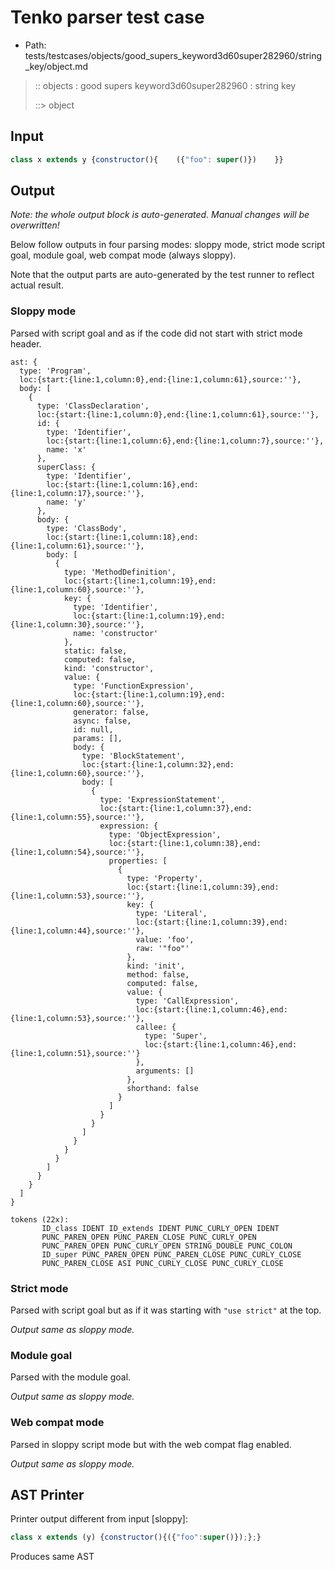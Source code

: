 # Tenko parser test case

- Path: tests/testcases/objects/good_supers_keyword3d60super282960/string_key/object.md

> :: objects : good supers keyword3d60super282960 : string key
>
> ::> object

## Input

`````js
class x extends y {constructor(){    ({"foo": super()})    }}
`````

## Output

_Note: the whole output block is auto-generated. Manual changes will be overwritten!_

Below follow outputs in four parsing modes: sloppy mode, strict mode script goal, module goal, web compat mode (always sloppy).

Note that the output parts are auto-generated by the test runner to reflect actual result.

### Sloppy mode

Parsed with script goal and as if the code did not start with strict mode header.

`````
ast: {
  type: 'Program',
  loc:{start:{line:1,column:0},end:{line:1,column:61},source:''},
  body: [
    {
      type: 'ClassDeclaration',
      loc:{start:{line:1,column:0},end:{line:1,column:61},source:''},
      id: {
        type: 'Identifier',
        loc:{start:{line:1,column:6},end:{line:1,column:7},source:''},
        name: 'x'
      },
      superClass: {
        type: 'Identifier',
        loc:{start:{line:1,column:16},end:{line:1,column:17},source:''},
        name: 'y'
      },
      body: {
        type: 'ClassBody',
        loc:{start:{line:1,column:18},end:{line:1,column:61},source:''},
        body: [
          {
            type: 'MethodDefinition',
            loc:{start:{line:1,column:19},end:{line:1,column:60},source:''},
            key: {
              type: 'Identifier',
              loc:{start:{line:1,column:19},end:{line:1,column:30},source:''},
              name: 'constructor'
            },
            static: false,
            computed: false,
            kind: 'constructor',
            value: {
              type: 'FunctionExpression',
              loc:{start:{line:1,column:19},end:{line:1,column:60},source:''},
              generator: false,
              async: false,
              id: null,
              params: [],
              body: {
                type: 'BlockStatement',
                loc:{start:{line:1,column:32},end:{line:1,column:60},source:''},
                body: [
                  {
                    type: 'ExpressionStatement',
                    loc:{start:{line:1,column:37},end:{line:1,column:55},source:''},
                    expression: {
                      type: 'ObjectExpression',
                      loc:{start:{line:1,column:38},end:{line:1,column:54},source:''},
                      properties: [
                        {
                          type: 'Property',
                          loc:{start:{line:1,column:39},end:{line:1,column:53},source:''},
                          key: {
                            type: 'Literal',
                            loc:{start:{line:1,column:39},end:{line:1,column:44},source:''},
                            value: 'foo',
                            raw: '"foo"'
                          },
                          kind: 'init',
                          method: false,
                          computed: false,
                          value: {
                            type: 'CallExpression',
                            loc:{start:{line:1,column:46},end:{line:1,column:53},source:''},
                            callee: {
                              type: 'Super',
                              loc:{start:{line:1,column:46},end:{line:1,column:51},source:''}
                            },
                            arguments: []
                          },
                          shorthand: false
                        }
                      ]
                    }
                  }
                ]
              }
            }
          }
        ]
      }
    }
  ]
}

tokens (22x):
       ID_class IDENT ID_extends IDENT PUNC_CURLY_OPEN IDENT
       PUNC_PAREN_OPEN PUNC_PAREN_CLOSE PUNC_CURLY_OPEN
       PUNC_PAREN_OPEN PUNC_CURLY_OPEN STRING_DOUBLE PUNC_COLON
       ID_super PUNC_PAREN_OPEN PUNC_PAREN_CLOSE PUNC_CURLY_CLOSE
       PUNC_PAREN_CLOSE ASI PUNC_CURLY_CLOSE PUNC_CURLY_CLOSE
`````

### Strict mode

Parsed with script goal but as if it was starting with `"use strict"` at the top.

_Output same as sloppy mode._

### Module goal

Parsed with the module goal.

_Output same as sloppy mode._

### Web compat mode

Parsed in sloppy script mode but with the web compat flag enabled.

_Output same as sloppy mode._

## AST Printer

Printer output different from input [sloppy]:

````js
class x extends (y) {constructor(){({"foo":super()});};}
````

Produces same AST
